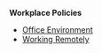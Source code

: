**Workplace Policies**

-   [Office Environment](http://www.example.com)
-   [Working Remotely](http://www.example.com)